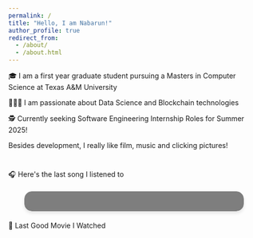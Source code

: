 ```yaml
---
permalink: /
title: "Hello, I am Nabarun!"
author_profile: true
redirect_from: 
  - /about/
  - /about.html
---
```


🎓 I am a first year graduate student pursuing a Masters in Computer Science at Texas A&M University

👨🏻‍💻 I am passionate about Data Science and Blockchain technologies

🕵️ Currently seeking Software Engineering Internship Roles for Summer 2025!


Besides development, I really like film, music and clicking pictures!

<div id="top-artists" class="top-artists-grid">
  <!-- Top artists will be displayed here -->
</div>

<script>
  // Fetch top artists from your server-side function
  async function fetchTopArtists() {
    try {
      // Fetch the Last.fm data from your API route
      const response = await fetch('/api/lastfm');
      const data = await response.json();

      // Extract top artists data
      const artists = data.topartists.artist;

      // Generate HTML for top artists
      const artistsHtml = artists.map(artist => `
        <div class="artist-card" style="background-image: url('${artist.image[3]['#text']}')">
          <div class="artist-info">
            <h3 class="artist-name">${artist.name}</h3>
            <p class="play-count">${artist.playcount} plays</p>
          </div>
        </div>
      `).join('');

      // Insert the generated HTML into the DOM
      document.getElementById('top-artists').innerHTML = artistsHtml;
    } catch (error) {
      console.error('Error fetching top artists:', error);
    }
  }

  // Call the function when the script loads
  fetchTopArtists();
</script>


<style>
  .top-artists-grid {
    display: grid;
    grid-template-columns: repeat(4, 1fr);
    gap: 15px;
    max-width: 800px;
    margin: 20px auto;
  }

  .artist-card {
    position: relative;
    aspect-ratio: 1 / 1;
    border-radius: 10px;
    overflow: hidden;
    background-size: cover;
    background-position: center;
  }

  .artist-info {
    position: absolute;
    bottom: 0;
    left: 0;
    right: 0;
    background: rgba(0, 0, 0, 0.7);
    padding: 10px;
    color: white;
  }

  .artist-name {
    margin: 0;
    font-size: 1em;
    white-space: nowrap;
    overflow: hidden;
    text-overflow: ellipsis;
  }

  .play-count {
    margin: 5px 0 0;
    font-size: 0.8em;
    opacity: 0.8;
  }

  @media (max-width: 768px) {
    .top-artists-grid {
      grid-template-columns: repeat(2, 1fr);
    }
  }
</style>

🎧 Here's the last song I listened to

<div id="lastfm-track" class="animated-card">
  <!-- Last played track will be displayed here -->
</div>

<script>
  // Fetch last played track from serverless function
  fetch('/api/lastfm')
    .then(response => response.json())
    .then(data => {
      const track = data.recenttracks.track[0];
      const trackName = track.name;
      const artistName = track.artist['#text'];
      const albumArt = track.image[3]['#text']; // Size 'large'

      // Update the DOM with the track information
      document.getElementById('lastfm-track').innerHTML = `
        <div class="content-wrapper">
          <img src="${albumArt}" alt="${trackName}" class="album-art" />
          <div class="track-info">
            <p class="now-playing">Last Played Track</p>
            <h2 class="track-name">${trackName}</h2>
            <p class="artist-name">${artistName}</p>
          </div>
        </div>
      `;
    })
    .catch(error => console.error('Error fetching Last.fm data:', error));
</script>

<style>
  .animated-card {
    background-image: url('/images/giphy.webp');
    background-size: cover;
    background-position: center;
    border-radius: 15px;
    padding: 20px;
    box-shadow: 0 4px 6px rgba(0, 0, 0, 0.1);
    max-width: 400px;
    margin: 20px auto;
    overflow: hidden;
    position: relative;
  }

  .animated-card::before {
    content: '';
    position: absolute;
    top: 0;
    left: 0;
    right: 0;
    bottom: 0;
    background: rgba(0, 0, 0, 0.5);
    backdrop-filter: blur(5px);
  }

  .content-wrapper {
    position: relative;
    z-index: 1;
    display: flex;
    align-items: center;
  }

  .album-art {
    width: 100px;
    height: 100px;
    border-radius: 10px;
    margin-right: 20px;
    box-shadow: 0 2px 4px rgba(0, 0, 0, 0.1);
  }

  .track-info {
    flex-grow: 1;
  }

  .now-playing {
    font-size: 0.8em;
    text-transform: uppercase;
    letter-spacing: 1px;
    color: rgba(255, 255, 255, 0.8);
    margin: 0;
  }

  .track-name {
    font-size: 1.4em;
    font-weight: bold;
    color: #ffffff;
    margin: 5px 0;
    white-space: nowrap;
    overflow: hidden;
    text-overflow: ellipsis;
  }

  .artist-name {
    font-size: 1em;
    color: rgba(255, 255, 255, 0.8);
    margin: 0;
  }
</style>

🍿 Last Good Movie I Watched

<div id="latest-movie" class="movie-poster-container">
  <!-- Latest good movie poster will be displayed here -->
</div>

<script>
  async function fetchLatestMovie() {
    try {
      console.log('Fetching latest movie data...');
      const response = await fetch('../api/latest-movie');
      console.log('Response status:', response.status);
      const movie = await response.json();
      console.log('Received movie data:', movie);

      if (movie && movie.image && movie.link) {
        console.log('Rendering movie poster');
        document.getElementById('latest-movie').innerHTML = `
          <a href="${movie.link}" target="_blank" rel="noopener noreferrer">
            <img src="${movie.image}" alt="${movie.title}" class="movie-poster" />
          </a>
        `;
      } else {
        console.log('No valid movie data received');
        document.getElementById('latest-movie').innerHTML = '<p>No movie data available</p>';
      }
    } catch (error) {
      console.error('Error fetching latest movie:', error);
      document.getElementById('latest-movie').innerHTML = '<p>Error loading movie data</p>';
    }
  }

  // Call the function when the script loads
  fetchLatestMovie();
</script>

<style>
  .movie-poster-container {
    width: 200px; /* Adjust based on your desired poster size */
    margin: 20px auto;
  }

  .movie-poster {
    width: 100%;
    height: auto;
    border-radius: 10px;
    box-shadow: 0 4px 8px rgba(0, 0, 0, 0.1);
    transition: transform 0.3s ease;
  }

  .movie-poster:hover {
    transform: scale(1.05);
  }
</style>